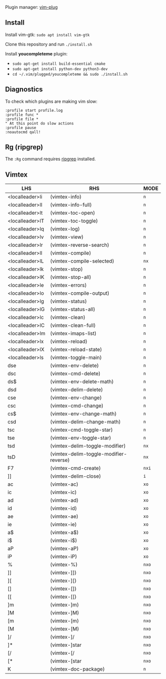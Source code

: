 Plugin manager: [vim-plug](https://github.com/junegunn/vim-plug)
## Install
Install vim-gtk: `sudo apt install vim-gtk`

Clone this repository and run `./install.sh`

Install **youcompleteme** plugin:
- `sudo apt-get install build-essential cmake`
- `sudo apt-get install python-dev python3-dev`
- `cd ~/.vim/plugged/youcompleteme && sudo ./install.sh`

## Diagnostics
To check which plugins are making vim slow:

```
:profile start profile.log
:profile func *
:profile file *
" At this point do slow actions
:profile pause
:noautocmd qall!
```

## Rg (ripgrep)

The `:Rg` command requires [ripgrep](https://github.com/BurntSushi/ripgrep#installation) installed.

## Vimtex

| LHS              | RHS                                          | MODE  |
| ---------------- | -------------------------------------------- | ----- |
| \<localleader>li  | <plug>(vimtex-info)                          | `n`     |
| \<localleader>lI  | <plug>(vimtex-info-full)                     | `n`     |
| \<localleader>lt  | <plug>(vimtex-toc-open)                      | `n`     |
| \<localleader>lT  | <plug>(vimtex-toc-toggle)                    | `n`     |
| \<localleader>lq  | <plug>(vimtex-log)                           | `n`     |
| \<localleader>lv  | <plug>(vimtex-view)                          | `n`     |
| \<localleader>lr  | <plug>(vimtex-reverse-search)                | `n`     |
| \<localleader>ll  | <plug>(vimtex-compile)                       | `n`     |
| \<localleader>lL  | <plug>(vimtex-compile-selected)              | `nx`    |
| \<localleader>lk  | <plug>(vimtex-stop)                          | `n`     |
| \<localleader>lK  | <plug>(vimtex-stop-all)                      | `n`     |
| \<localleader>le  | <plug>(vimtex-errors)                        | `n`     |
| \<localleader>lo  | <plug>(vimtex-compile-output)                | `n`     |
| \<localleader>lg  | <plug>(vimtex-status)                        | `n`     |
| \<localleader>lG  | <plug>(vimtex-status-all)                    | `n`     |
| \<localleader>lc  | <plug>(vimtex-clean)                         | `n`     |
| \<localleader>lC  | <plug>(vimtex-clean-full)                    | `n`     |
| \<localleader>lm  | <plug>(vimtex-imaps-list)                    | `n`     |
| \<localleader>lx  | <plug>(vimtex-reload)                        | `n`     |
| \<localleader>lX  | <plug>(vimtex-reload-state)                  | `n`     |
| \<localleader>ls  | <plug>(vimtex-toggle-main)                   | `n`     |
| dse              | <plug>(vimtex-env-delete)                    | `n`     |
| dsc              | <plug>(vimtex-cmd-delete)                    | `n`     |
| ds$              | <plug>(vimtex-env-delete-math)               | `n`     |
| dsd              | <plug>(vimtex-delim-delete)                  | `n`     |
| cse              | <plug>(vimtex-env-change)                    | `n`     |
| csc              | <plug>(vimtex-cmd-change)                    | `n`     |
| cs$              | <plug>(vimtex-env-change-math)               | `n`     |
| csd              | <plug>(vimtex-delim-change-math)             | `n`     |
| tsc              | <plug>(vimtex-cmd-toggle-star)               | `n`     |
| tse              | <plug>(vimtex-env-toggle-star)               | `n`     |
| tsd              | <plug>(vimtex-delim-toggle-modifier)         | `nx`    |
| tsD              | <plug>(vimtex-delim-toggle-modifier-reverse) | `nx`    |
| F7               | <plug>(vimtex-cmd-create)                    | `nxi`   |
| ]]               | <plug>(vimtex-delim-close)                   | `i`     |
| ac               | <plug>(vimtex-ac)                            | `xo`    |
| ic               | <plug>(vimtex-ic)                            | `xo`    |
| ad               | <plug>(vimtex-ad)                            | `xo`    |
| id               | <plug>(vimtex-id)                            | `xo`    |
| ae               | <plug>(vimtex-ae)                            | `xo`    |
| ie               | <plug>(vimtex-ie)                            | `xo`    |
| a$               | <plug>(vimtex-a$)                            | `xo`    |
| i$               | <plug>(vimtex-i$)                            | `xo`    |
| aP               | <plug>(vimtex-aP)                            | `xo`    |
| iP               | <plug>(vimtex-iP)                            | `xo`    |
| %                | <plug>(vimtex-%)                             | `nxo`   |
| ]]               | <plug>(vimtex-]])                            | `nxo`   |
| ][                |<plug>(vimtex-][)                              | `nxo`   |
| []               | <plug>(vimtex-[])                            | `nxo`   |
| [[               | <plug>(vimtex-[[)                            | `nxo`   |
| ]m               | <plug>(vimtex-]m)                            | `nxo`   |
| ]M               | <plug>(vimtex-]M)                            | `nxo`   |
| [m               | <plug>(vimtex-[m)                            | `nxo`   |
| [M               | <plug>(vimtex-[M)                            | `nxo`   |
| ]/               | <plug>(vimtex-]/                             | `nxo`   |
| ]*               | <plug>(vimtex-]star                          | `nxo`   |
| [/               | <plug>(vimtex-[/                             | `nxo`   |
| [*               | <plug>(vimtex-[star                          | `nxo`   |
| K                | <plug>(vimtex-doc-package)                   | `n`     |
